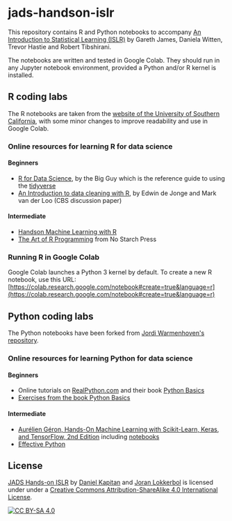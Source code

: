 # jads-handson-islr

This repository contains R and Python notebooks to accompany [An Introduction to Statistical Learning (ISLR)](http://faculty.marshall.usc.edu/gareth-james/ISL/index.html) by Gareth James, Daniela Witten, Trevor Hastie and Robert Tibshirani.

The notebooks are written and tested in Google Colab. They should run in any Jupyter notebook environment, provided a Python and/or R kernel is installed.


## R coding labs
The R notebooks are taken from the [website of the University of Southern California](http://faculty.marshall.usc.edu/gareth-james/ISL/index.html), with some minor changes to improve readability and use in Google Colab.

### Online resources for learning R for data science

#### Beginners
- [R for Data Science](https://r4ds.had.co.nz/), by the Big Guy which is the reference guide to using the [tidyverse](https://www.tidyverse.org/)
- [An Introduction to data cleaning with R](https://cran.r-project.org/doc/contrib/de_Jonge+van_der_Loo-Introduction_to_data_cleaning_with_R.pdf), by Edwin de Jonge and Mark van der Loo (CBS discussion paper)

#### Intermediate
- [Handson Machine Learning with R](https://bradleyboehmke.github.io/HOML/)
- [The Art of R Programming](http://diytranscriptomics.com/Reading/files/The%20Art%20of%20R%20Programming.pdf) from No Starch Press

### Running R in Google Colab

Google Colab launches a Python 3 kernel by default. To create a new R notebook, use this URL: [https://colab.research.google.com/notebook#create=true&language=r](https://colab.research.google.com/notebook#create=true&language=r)


## Python coding labs
The Python notebooks have been forked from [Jordi Warmenhoven's repository](https://github.com/JWarmenhoven/ISLR-python).

### Online resources for learning Python for data science

#### Beginners
- Online tutorials on [RealPython.com](https://realpython.com/learning-paths/data-science-python-core-skills/) and their book [Python Basics](https://realpython.com/products/python-basics-book/)
- [Exercises from the book Python Basics](https://github.com/realpython/python-basics-exercises)

#### Intermediate
- [Aurélien Géron, Hands-On Machine Learning with Scikit-Learn, Keras, and TensorFlow, 2nd Edition](https://www.oreilly.com/library/view/hands-on-machine-learning/9781492032632/) including [notebooks](https://github.com/ageron/handson-ml2)
- [Effective Python](https://effectivepython.com/)

## License
[JADS Hands-on ISLR](https://www.github.com/dkapitan/jads-handson-islr) by [Daniel Kapitan](https://www.linkedin.com/in/dkapitan) and [Joran Lokkerbol](https://www.linkedin.com/in/joran-lokkerbol-7a68063/) is licensed under under a
[Creative Commons Attribution-ShareAlike 4.0 International License](http://creativecommons.org/licenses/by-sa/4.0/).

[![CC BY-SA 4.0](https://img.shields.io/badge/License-CC%20BY%204.0-lightgrey.svg)]([http://creativecommons.org/licenses/by-sa/4.0/) 
